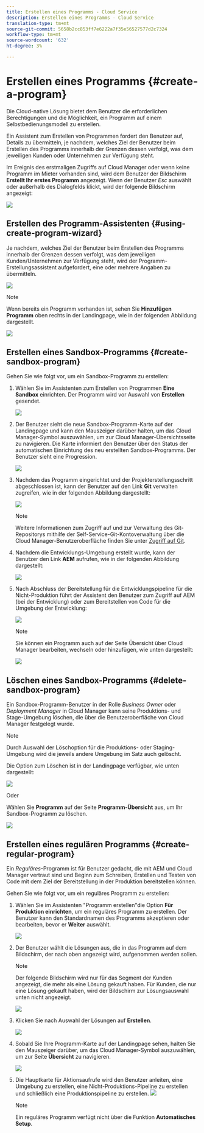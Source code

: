 ```yaml
---
title: Erstellen eines Programms - Cloud Service
description: Erstellen eines Programms - Cloud Service
translation-type: tm+mt
source-git-commit: 5658b2cc853ff7e6222a7f35e56527577d2c7324
workflow-type: tm+mt
source-wordcount: '632'
ht-degree: 3%

---
```



# Erstellen eines Programms {#create-a-program}

Die Cloud-native Lösung bietet dem Benutzer die erforderlichen Berechtigungen und die Möglichkeit, ein Programm auf einem Selbstbedienungsmodell zu erstellen.

Ein Assistent zum Erstellen von Programmen fordert den Benutzer auf, Details zu übermitteln, je nachdem, welches Ziel der Benutzer beim Erstellen des Programms innerhalb der Grenzen dessen verfolgt, was dem jeweiligen Kunden oder Unternehmen zur Verfügung steht.

Im Ereignis des erstmaligen Zugriffs auf Cloud Manager oder wenn keine Programm im Mieter vorhanden sind, wird dem Benutzer der Bildschirm **Erstellt Ihr erstes Programm** angezeigt. Wenn der Benutzer *Esc* auswählt oder außerhalb des Dialogfelds klickt, wird der folgende Bildschirm angezeigt:

![](assets/create-program1.png)


## Erstellen des Programm-Assistenten {#using-create-program-wizard}

Je nachdem, welches Ziel der Benutzer beim Erstellen des Programms innerhalb der Grenzen dessen verfolgt, was dem jeweiligen Kunden/Unternehmen zur Verfügung steht, wird der Programm-Erstellungsassistent aufgefordert, eine oder mehrere Angaben zu übermitteln.

![](assets/create-sandbox.png)

>[!NOTE]
>Wenn bereits ein Programm vorhanden ist, sehen Sie **Hinzufügen Programm** oben rechts in der Landingpage, wie in der folgenden Abbildung dargestellt.

![](assets/create-program-add.png)

## Erstellen eines Sandbox-Programms {#create-sandbox-program}

Gehen Sie wie folgt vor, um ein Sandbox-Programm zu erstellen:

1. Wählen Sie im Assistenten zum Erstellen von Programmen **Eine Sandbox** einrichten. Der Programm wird vor Auswahl von **Erstellen** gesendet.

   ![](assets/create-sandbox.png)

1. Der Benutzer sieht die neue Sandbox-Programm-Karte auf der Landingpage und kann den Mauszeiger darüber halten, um das Cloud Manager-Symbol auszuwählen, um zur Cloud Manager-Übersichtsseite zu navigieren. Die Karte informiert den Benutzer über den Status der automatischen Einrichtung des neu erstellten Sandbox-Programms. Der Benutzer sieht eine Progression.

   ![](assets/program-create-setupdemo2.png)

1. Nachdem das Programm eingerichtet und der Projekterstellungsschritt abgeschlossen ist, kann der Benutzer auf den Link **Git** verwalten zugreifen, wie in der folgenden Abbildung dargestellt:

   ![](assets/create-program4.png)

   >[!NOTE]
   >
   >Weitere Informationen zum Zugriff auf und zur Verwaltung des Git-Repositorys mithilfe der Self-Service-Git-Kontoverwaltung über die Cloud Manager-Benutzeroberfläche finden Sie unter [Zugriff auf Git](/help/implementing/cloud-manager/accessing-git.md).


1. Nachdem die Entwicklungs-Umgebung erstellt wurde, kann der Benutzer den Link **AEM** aufrufen, wie in der folgenden Abbildung dargestellt:

   ![](assets/create-program-5.png)

1. Nach Abschluss der Bereitstellung für die Entwicklungspipeline für die Nicht-Produktion führt der Assistent den Benutzer zum Zugriff auf AEM (bei der Entwicklung) oder zum Bereitstellen von Code für die Umgebung der Entwicklung:

   ![](assets/create-program-setup-deploy.png)

   >[!NOTE]
   >Sie können ein Programm auch auf der Seite Übersicht über Cloud Manager bearbeiten, wechseln oder hinzufügen, wie unten dargestellt:

   ![](assets/create-program-a1.png)

## Löschen eines Sandbox-Programms {#delete-sandbox-program}

Ein Sandbox-Programm-Benutzer in der Rolle *Business Owner* oder *Deployment Manager* in Cloud Manager kann seine Produktions- und Stage-Umgebung löschen, die über die Benutzeroberfläche von Cloud Manager festgelegt wurde.

>[!NOTE]
>Durch Auswahl der Löschoption für die Produktions- oder Staging-Umgebung wird die jeweils andere Umgebung im Satz auch gelöscht.

Die Option zum Löschen ist in der Landingpage verfügbar, wie unten dargestellt:

![](assets/delete-sandbox1.png)

Oder

Wählen Sie **Programm** auf der Seite **Programm-Übersicht** aus, um Ihr Sandbox-Programm zu löschen.

![](assets/delete-sandbox2.png)


## Erstellen eines regulären Programms {#create-regular-program}

Ein *Reguläres*-Programm ist für Benutzer gedacht, die mit AEM und Cloud Manager vertraut sind und Beginn zum Schreiben, Erstellen und Testen von Code mit dem Ziel der Bereitstellung in der Produktion bereitstellen können.

Gehen Sie wie folgt vor, um ein reguläres Programm zu erstellen:

1. Wählen Sie im Assistenten &quot;Programm erstellen&quot;die Option **Für Produktion einrichten**, um ein reguläres Programm zu erstellen. Der Benutzer kann den Standardnamen des Programms akzeptieren oder bearbeiten, bevor er **Weiter** auswählt.

   ![](assets/create-prod1.png)

1. Der Benutzer wählt die Lösungen aus, die in das Programm auf dem Bildschirm, der nach oben angezeigt wird, aufgenommen werden sollen.



   >[!NOTE]
   >
   >Der folgende Bildschirm wird nur für das Segment der Kunden angezeigt, die mehr als eine Lösung gekauft haben. Für Kunden, die nur eine Lösung gekauft haben, wird der Bildschirm zur Lösungsauswahl unten nicht angezeigt.

   ![](assets/set-up-prod2.png)

1. Klicken Sie nach Auswahl der Lösungen auf **Erstellen**.

   ![](assets/set-up-prod3.png)

1. Sobald Sie Ihre Programm-Karte auf der Landingpage sehen, halten Sie den Mauszeiger darüber, um das Cloud Manager-Symbol auszuwählen, um zur Seite **Übersicht** zu navigieren.

   ![](assets/set-up-prod4.png)

1. Die Hauptkarte für Aktionsaufrufe wird den Benutzer anleiten, eine Umgebung zu erstellen, eine Nicht-Produktions-Pipeline zu erstellen und schließlich eine Produktionspipeline zu erstellen.
   ![](assets/set-up-prod5.png)


   >[!NOTE]
   >
   >Ein reguläres Programm verfügt nicht über die Funktion **Automatisches Setup**.





